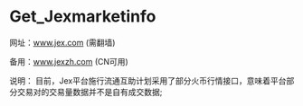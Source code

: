 # Get_Jexmarketinfo
网址：www.jex.com (需翻墙)

备用：www.jexzh.com (CN可用)

说明：
目前，Jex平台施行流通互助计划采用了部分火币行情接口，意味着平台部分交易对的交易量数据并不是自有成交数据;
